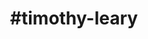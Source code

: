 ---
title: "#timothy-leary"
hashtag: "timothy-leary"
tags:
  - American
  - Psychonaut
  - Psychologist
  - Activist
  - Writer
  - Human Being
  - LSD
---